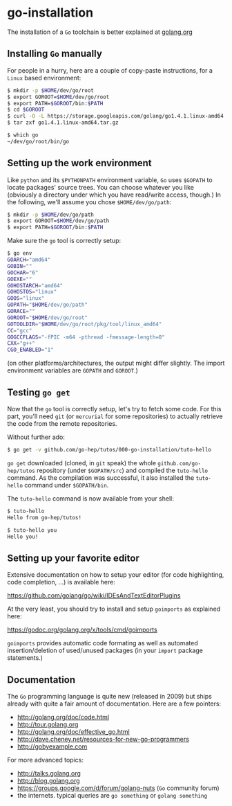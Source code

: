go-installation
===============

The installation of a `Go` toolchain is better explained at [golang.org](https://golang.org/doc/install)

## Installing `Go` manually

For people in a hurry, here are a couple of copy-paste instructions,
for a `Linux` based environment:

```sh
$ mkdir -p $HOME/dev/go/root
$ export GOROOT=$HOME/dev/go/root
$ export PATH=$GOROOT/bin:$PATH
$ cd $GOROOT
$ curl -O -L https://storage.googleapis.com/golang/go1.4.1.linux-amd64.tar.gz
$ tar zxf go1.4.1.linux-amd64.tar.gz

$ which go
~/dev/go/root/bin/go
```

## Setting up the work environment

Like `python` and its `$PYTHONPATH` environment variable, `Go` uses
`$GOPATH` to locate packages' source trees.
You can choose whatever you like (obviously a directory under which
you have read/write access, though.)
In the following, we'll assume you chose `$HOME/dev/go/path`:

```sh
$ mkdir -p $HOME/dev/go/path
$ export GOROOT=$HOME/dev/go/path
$ export PATH=$GOROOT/bin:$PATH
```

Make sure the `go` tool is correctly setup:

```sh
$ go env
GOARCH="amd64"
GOBIN=""
GOCHAR="6"
GOEXE=""
GOHOSTARCH="amd64"
GOHOSTOS="linux"
GOOS="linux"
GOPATH="$HOME/dev/go/path"
GORACE=""
GOROOT="$HOME/dev/go/root"
GOTOOLDIR="$HOME/dev/go/root/pkg/tool/linux_amd64"
CC="gcc"
GOGCCFLAGS="-fPIC -m64 -pthread -fmessage-length=0"
CXX="g++"
CGO_ENABLED="1"
```

(on other platforms/architectures, the output might differ slightly.
The import environment variables are `GOPATH` and `GOROOT`.)

## Testing `go get`

Now that the `go` tool is correctly setup, let's try to fetch some
code.
For this part, you'll need `git` (or `mercurial` for some
repositories) to actually retrieve the code from the remote
repositories.

Without further ado:

```sh
$ go get -v github.com/go-hep/tutos/000-go-installation/tuto-hello
```

`go get` downloaded (cloned, in `git` speak) the whole
`github.com/go-hep/tutos` repository (under `$GOPATH/src`) and
compiled the `tuto-hello` command.
As the compilation was successful, it also installed the `tuto-hello`
command under `$GOPATH/bin`.

The `tuto-hello` command is now available from your shell:

```sh
$ tuto-hello
Hello from go-hep/tutos!

$ tuto-hello you
Hello you!
```

## Setting up your favorite editor

Extensive documentation on how to setup your editor (for code
highlighting, code completion, ...) is available here:

 https://github.com/golang/go/wiki/IDEsAndTextEditorPlugins
 
At the very least, you should try to install and setup `goimports` as
explained here:

 https://godoc.org/golang.org/x/tools/cmd/goimports

`goimports` provides automatic code formating as well as automated
insertion/deletion of used/unused packages (in your `import` package
statements.)

## Documentation

The `Go` programming language is quite new (released in 2009) but
ships already with quite a fair amount of documentation.
Here are a few pointers:

- http://golang.org/doc/code.html
- http://tour.golang.org
- http://golang.org/doc/effective_go.html
- http://dave.cheney.net/resources-for-new-go-programmers
- http://gobyexample.com

For more advanced topics:

- http://talks.golang.org
- http://blog.golang.org
- https://groups.google.com/d/forum/golang-nuts (`Go` community forum)
- the internets. typical queries are `go something` or `golang something`

